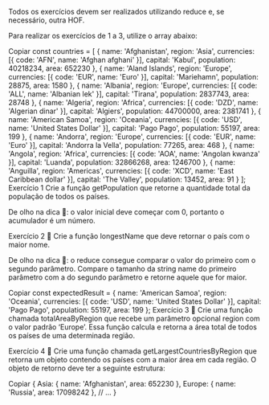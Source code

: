 Todos os exercícios devem ser realizados utilizando reduce e, se necessário, outra HOF.

Para realizar os exercícios de 1 a 3, utilize o array abaixo:

Copiar
const countries = [
  {
    name: 'Afghanistan',
    region: 'Asia',
    currencies: [{ code: 'AFN', name: 'Afghan afghani' }],
    capital: 'Kabul',
    population: 40218234,
    area: 652230
  },
  {
    name: 'Aland Islands',
    region: 'Europe',
    currencies: [{ code: 'EUR', name: 'Euro' }],
    capital: 'Mariehamn',
    population: 28875,
    area: 1580
  },
  {
    name: 'Albania',
    region: 'Europe',
    currencies: [{ code: 'ALL', name: 'Albanian lek' }],
    capital: 'Tirana',
    population: 2837743,
    area: 28748
  },
  {
    name: 'Algeria',
    region: 'Africa',
    currencies: [{ code: 'DZD', name: 'Algerian dinar' }],
    capital: 'Algiers',
    population: 44700000,
    area: 2381741
  },
  {
    name: 'American Samoa',
    region: 'Oceania',
    currencies: [{ code: 'USD', name: 'United States Dollar' }],
    capital: 'Pago Pago',
    population: 55197,
    area: 199
  },
  {
    name: 'Andorra',
    region: 'Europe',
    currencies: [{ code: 'EUR', name: 'Euro' }],
    capital: 'Andorra la Vella',
    population: 77265,
    area: 468
  },
  {
    name: 'Angola',
    region: 'Africa',
    currencies: [{ code: 'AOA', name: 'Angolan kwanza' }],
    capital: 'Luanda',
    population: 32866268,
    area: 1246700
  },
  {
    name: 'Anguilla',
    region: 'Americas',
    currencies: [{ code: 'XCD', name: 'East Caribbean dollar' }],
    capital: 'The Valley',
    population: 13452,
    area: 91
  }
];
Exercício 1
Crie a função getPopulation que retorne a quantidade total da população de todos os países.

De olho na dica 👀: o valor inicial deve começar com 0, portanto o acumulador é um número.

Exercício 2
🚀 Crie a função longestName que deve retornar o país com o maior nome.

De olho na dica 👀: o reduce consegue comparar o valor do primeiro com o segundo parâmetro. Compare o tamanho da string name do primeiro parâmetro com a do segundo parâmetro e retorne aquele que for maior.

Copiar
const expectedResult = {
  name: 'American Samoa',
  region: 'Oceania',
  currencies: [{ code: 'USD', name: 'United States Dollar' }],
  capital: 'Pago Pago',
  population: 55197,
  area: 199
};
Exercício 3
🚀 Crie uma função chamada totalAreaByRegion que recebe um parâmetro opcional region com o valor padrão ‘Europe’. Essa função calcula e retorna a área total de todos os países de uma determinada região.

Exercício 4
🚀 Crie uma função chamada getLargestCountriesByRegion que retorna um objeto contendo os países com a maior área em cada região. O objeto de retorno deve ter a seguinte estrutura:

Copiar
{
  Asia: { name: 'Afghanistan', area: 652230 },
  Europe: { name: 'Russia', area: 17098242 },
  // ...
}
